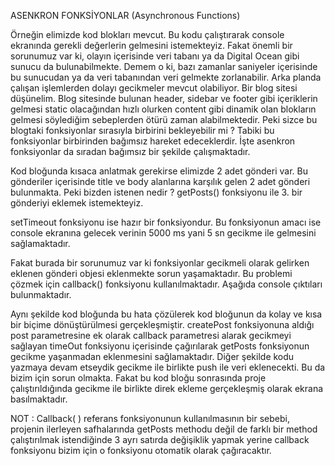 ASENKRON FONKSİYONLAR (Asynchronous Functions)

Örneğin elimizde kod blokları mevcut. Bu kodu çalıştırarak console ekranında gerekli değerlerin gelmesini istemekteyiz. 
Fakat önemli bir sorunumuz var ki, olayın içerisinde veri tabanı ya da Digital Ocean gibi sunucu da bulunabilmekte. Demem o ki, bazı zamanlar saniyeler içerisinde bu sunucudan ya da veri tabanından veri gelmekte zorlanabilir.
Arka planda çalışan işlemlerden dolayı gecikmeler mevcut olabiliyor. Bir blog sitesi düşünelim. Blog sitesinde bulunan header, sidebar ve footer gibi içeriklerin gelmesi static olacağından hızlı olurken content gibi dinamik olan blokların gelmesi söylediğim sebeplerden ötürü zaman alabilmektedir. Peki sizce bu blogtaki fonksiyonlar sırasıyla birbirini bekleyebilir mi ? 
Tabiki bu fonksiyonlar birbirinden bağımsız hareket edeceklerdir. İşte asenkron fonksiyonlar da sıradan bağımsız bir şekilde çalışmaktadır. 


Kod bloğunda kısaca anlatmak gerekirse elimizde 2 adet gönderi var. Bu gönderiler içerisinde title ve body alanlarına karşılık gelen 2 adet gönderi bulunmakta. Peki bizden istenen nedir ?
getPosts() fonksiyonu ile 3. bir gönderiyi eklemek istemekteyiz.

setTimeout fonksiyonu ise hazır bir fonksiyondur. Bu fonksiyonun amacı ise console ekranına gelecek verinin 5000 ms yani 5 sn gecikme ile gelmesini sağlamaktadır.

Fakat burada bir sorunumuz var ki fonksiyonlar gecikmeli olarak gelirken eklenen gönderi objesi eklenmekte sorun yaşamaktadır. Bu problemi çözmek için callback() fonksiyonu kullanılmaktadır. Aşağıda console çıktıları bulunmaktadır.


Aynı şekilde kod bloğunda bu hata çözülerek kod bloğunun da kolay ve kısa bir biçime dönüştürülmesi gerçekleşmiştir. createPost fonksiyonuna aldığı post parametresine ek olarak callback parametresi alarak gecikmeyi sağlayan timeOut fonksiyonu içerisinde çağırılarak getPosts fonksiyonun gecikme yaşanmadan eklenmesini sağlamaktadır. Diğer şekilde kodu yazmaya devam etseydik gecikme ile birlikte push ile veri eklenecekti. Bu da bizim için sorun olmakta. Fakat bu kod bloğu sonrasında proje çalıştırıldığında gecikme ile birlikte direk ekleme gerçekleşmiş olarak ekrana basılmaktadır.


NOT : Callback( ) referans fonksiyonunun kullanılmasının bir sebebi, projenin ilerleyen safhalarında getPosts methodu değil de farklı bir method çalıştırılmak istendiğinde 3 ayrı satırda değişiklik yapmak yerine callback fonksiyonu bizim için o fonksiyonu otomatik olarak çağıracaktır.
